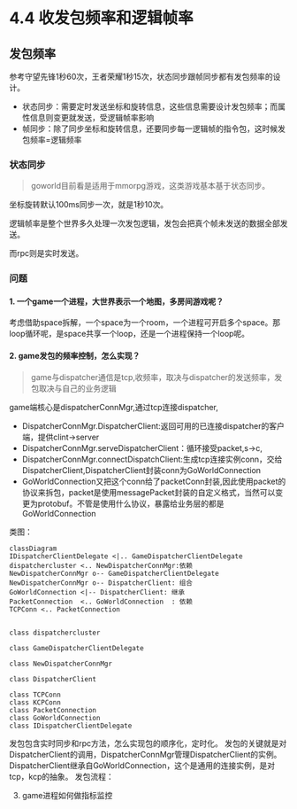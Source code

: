 # 4.4 收发包频率和逻辑帧率

## 发包频率

参考守望先锋1秒60次，王者荣耀1秒15次，状态同步跟帧同步都有发包频率的设计。

* 状态同步：需要定时发送坐标和旋转信息，这些信息需要设计发包频率；而属性信息则变更就发送，受逻辑帧率影响
* 帧同步：除了同步坐标和旋转信息，还要同步每一逻辑帧的指令包，这时候发包频率=逻辑频率

### 状态同步
> goworld目前看是适用于mmorpg游戏，这类游戏基本基于状态同步。

坐标旋转默认100ms同步一次，就是1秒10次。

逻辑帧率是整个世界多久处理一次发包逻辑，发包会把真个帧未发送的数据全部发送。

而rpc则是实时发送。

### 问题

#### 1. 一个game一个进程，大世界表示一个地图，多房间游戏呢？

考虑借助space拆解，一个space为一个room，一个进程可开启多个space。那loop循环呢，是space共享一个loop，还是一个进程保持一个loop呢。


#### 2. game发包的频率控制，怎么实现？
>game与dispatcher通信是tcp,收频率，取决与dispatcher的发送频率，发包取决与自己的业务逻辑


game端核心是dispatcherConnMgr,通过tcp连接dispatcher,

* DispatcherConnMgr.DispatcherClient:返回可用的已连接dispatcher的客户端，提供clint->server
* DispatcherConnMgr.serveDispatcherClient：循环接受packet,s->c,
* DispatcherConnMgr.connectDispatchClient:生成tcp连接实例conn，交给DispatcherClient,DispatcherClient封装conn为GoWorldConnection
* GoWorldConnection又把这个conn给了packetConn封装,因此使用packet的协议来拆包，packet是使用messagePacket封装的自定义格式，当然可以变更为protobuf。不管是使用什么协议，暴露给业务层的都是GoWorldConnection

类图：

```mermaid
classDiagram
IDispatcherClientDelegate <|.. GameDispatcherClientDelegate
dispatchercluster <.. NewDispatcherConnMgr:依赖
NewDispatcherConnMgr o-- GameDispatcherClientDelegate
NewDispatcherConnMgr o-- DispatcherClient: 组合
GoWorldConnection <|-- DispatcherClient: 继承
PacketConnection  <.. GoWorldConnection  : 依赖
TCPConn <.. PacketConnection


class dispatchercluster

class GameDispatcherClientDelegate

class NewDispatcherConnMgr

class DispatcherClient

class TCPConn
class KCPConn
class PacketConnection
class GoWorldConnection
class IDispatcherClientDelegate
```

发包包含实时同步和rpc方法，怎么实现包的顺序化，定时化。
发包的关键就是对DispatcherClient的调用，DispatcherConnMgr管理DispatcherClient的实例。
DispatcherClient继承自GoWorldConnection，这个是通用的连接实例，是对tcp，kcp的抽象。
发包流程：


3. game进程如何做指标监控